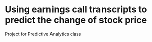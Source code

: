 # Using earnings call transcripts to predict the change of stock price
Project for Predictive Analytics class
